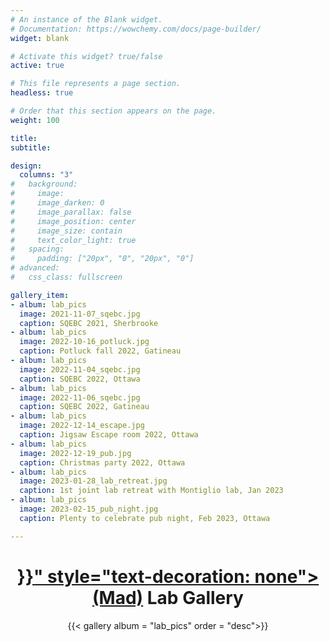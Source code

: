 ```yaml
---
# An instance of the Blank widget.
# Documentation: https://wowchemy.com/docs/page-builder/
widget: blank

# Activate this widget? true/false
active: true

# This file represents a page section.
headless: true

# Order that this section appears on the page.
weight: 100

title: 
subtitle:

design:
  columns: "3"
#   background:
#     image: 
#     image_darken: 0
#     image_parallax: false
#     image_position: center
#     image_size: contain
#     text_color_light: true
#   spacing:
#     padding: ["20px", "0", "20px", "0"]
# advanced:
#   css_class: fullscreen

gallery_item:
- album: lab_pics
  image: 2021-11-07_sqebc.jpg
  caption: SQEBC 2021, Sherbrooke
- album: lab_pics
  image: 2022-10-16_potluck.jpg
  caption: Potluck fall 2022, Gatineau 
- album: lab_pics
  image: 2022-11-04_sqebc.jpg
  caption: SQEBC 2022, Ottawa
- album: lab_pics
  image: 2022-11-06_sqebc.jpg
  caption: SQEBC 2022, Gatineau
- album: lab_pics
  image: 2022-12-14_escape.jpg
  caption: Jigsaw Escape room 2022, Ottawa
- album: lab_pics
  image: 2022-12-19_pub.jpg
  caption: Christmas party 2022, Ottawa
- album: lab_pics
  image: 2023-01-28_lab_retreat.jpg
  caption: 1st joint lab retreat with Montiglio lab, Jan 2023
- album: lab_pics
  image: 2023-02-15_pub_night.jpg
  caption: Plenty to celebrate pub night, Feb 2023, Ottawa

---
```


<center>
<h1> <a href="{{< ref "/mad_gallery" >}}" style="text-decoration: none"> (Mad)</a> Lab Gallery</h1>

{{< gallery album = "lab_pics" order = "desc">}}

</center>
